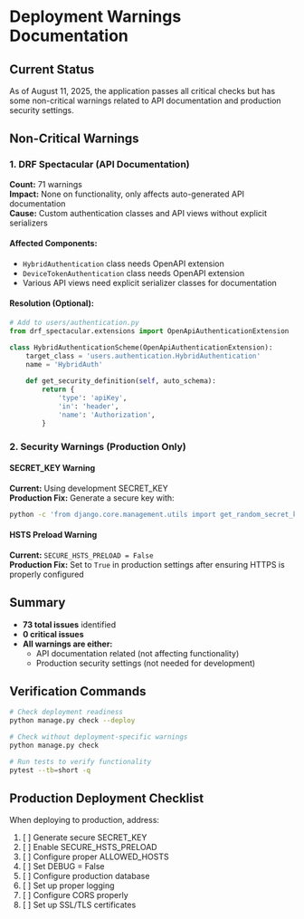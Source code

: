 # Deployment Warnings Documentation

## Current Status
As of August 11, 2025, the application passes all critical checks but has some non-critical warnings related to API documentation and production security settings.

## Non-Critical Warnings

### 1. DRF Spectacular (API Documentation)
**Count:** 71 warnings  
**Impact:** None on functionality, only affects auto-generated API documentation  
**Cause:** Custom authentication classes and API views without explicit serializers

#### Affected Components:
- `HybridAuthentication` class needs OpenAPI extension
- `DeviceTokenAuthentication` class needs OpenAPI extension  
- Various API views need explicit serializer classes for documentation

#### Resolution (Optional):
```python
# Add to users/authentication.py
from drf_spectacular.extensions import OpenApiAuthenticationExtension

class HybridAuthenticationScheme(OpenApiAuthenticationExtension):
    target_class = 'users.authentication.HybridAuthentication'
    name = 'HybridAuth'
    
    def get_security_definition(self, auto_schema):
        return {
            'type': 'apiKey',
            'in': 'header',
            'name': 'Authorization',
        }
```

### 2. Security Warnings (Production Only)

#### SECRET_KEY Warning
**Current:** Using development SECRET_KEY  
**Production Fix:** Generate a secure key with:
```bash
python -c 'from django.core.management.utils import get_random_secret_key; print(get_random_secret_key())'
```

#### HSTS Preload Warning
**Current:** `SECURE_HSTS_PRELOAD = False`  
**Production Fix:** Set to `True` in production settings after ensuring HTTPS is properly configured

## Summary
- **73 total issues** identified
- **0 critical issues**
- **All warnings are either:**
  - API documentation related (not affecting functionality)
  - Production security settings (not needed for development)

## Verification Commands
```bash
# Check deployment readiness
python manage.py check --deploy

# Check without deployment-specific warnings
python manage.py check

# Run tests to verify functionality
pytest --tb=short -q
```

## Production Deployment Checklist
When deploying to production, address:
1. [ ] Generate secure SECRET_KEY
2. [ ] Enable SECURE_HSTS_PRELOAD
3. [ ] Configure proper ALLOWED_HOSTS
4. [ ] Set DEBUG = False
5. [ ] Configure production database
6. [ ] Set up proper logging
7. [ ] Configure CORS properly
8. [ ] Set up SSL/TLS certificates